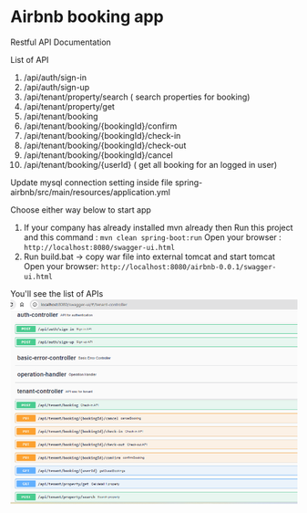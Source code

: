 # Airbnb booking app

Restful API Documentation

List of API
 1. /api/auth/sign-in
 2. /api/auth/sign-up
 3. /api/tenant/property/search ( search properties for booking)
 4. /api/tenant/property/get 
 5. /api/tenant/booking 
 6. /api/tenant/booking/{bookingId}/confirm
 7. /api/tenant/booking/{bookingId}/check-in
 8. /api/tenant/booking/{bookingId}/check-out
 9. /api/tenant/booking/{bookingId}/cancel
10. /api/tenant/booking/{userId} ( get all booking for an logged in user)

Update mysql connection setting inside file spring-airbnb/src/main/resources/application.yml

Choose either way below to start app
1. If your company has already installed mvn already then 
    Run this project and this command : `mvn clean spring-boot:run`
    Open your browser :
    `http://localhost:8080/swagger-ui.html`
2. Run build.bat -> copy war file into external tomcat and start tomcat
    Open your browser:
   `http://localhost:8080/airbnb-0.0.1/swagger-ui.html`

You'll see the list of APIs   
![List API Page](img/list.png "List API Page")
